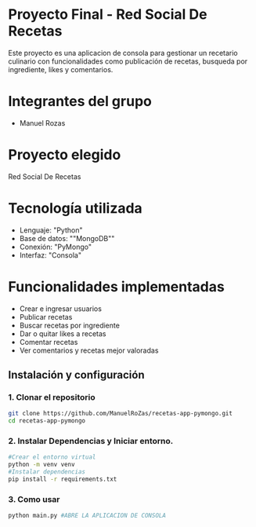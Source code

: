 # Proyecto Final - Red Social De Recetas

Este proyecto es una aplicacion de consola para gestionar un recetario culinario con funcionalidades como publicación de recetas, busqueda por ingrediente, likes y comentarios.

# Integrantes del grupo
- Manuel Rozas

# Proyecto elegido
Red Social De Recetas

# Tecnología utilizada
- Lenguaje: "Python"
- Base de datos: ""MongoDB""
- Conexión: "PyMongo"
- Interfaz: "Consola"

# Funcionalidades implementadas

- Crear e ingresar usuarios
- Publicar recetas
- Buscar recetas por ingrediente
- Dar o quitar likes a recetas
- Comentar recetas
- Ver comentarios y recetas mejor valoradas

##  Instalación y configuración

### 1. Clonar el repositorio

```bash
git clone https://github.com/ManuelRoZas/recetas-app-pymongo.git
cd recetas-app-pymongo
```
### 2. Instalar Dependencias y Iniciar entorno.

```bash
#Crear el entorno virtual
python -m venv venv
#Instalar dependencias
pip install -r requirements.txt
```

### 3. Como usar
```bash
python main.py #ABRE LA APLICACION DE CONSOLA
```
